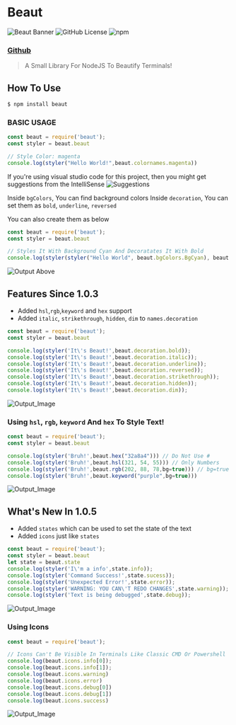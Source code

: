 # Beaut
![Beaut Banner](https://i.ibb.co/Hq1FL0x/beaut.png)
![GitHub License](https://img.shields.io/github/license/GithubyAdarsh/beaut?color=blueviolet&logo=github&style=for-the-badge)
![npm](https://img.shields.io/npm/dt/beaut?style=for-the-badge)
### [Github](https://github.com/itsmeadarsh2008/beaut)
> A Small Library For NodeJS To Beautify Terminals!
## How To  Use
```sh
$ npm install beaut
```

### BASIC USAGE
```javascript
const beaut = require('beaut');
const styler = beaut.beaut

// Style Color: magenta 
console.log(styler("Hello World!",beaut.colornames.magenta))
```
If you're using visual studio code for this project, then you might get suggestions from the IntelliSense
![Suggestions](https://i.ibb.co/QDvLFrp/image.png)

Inside `bgColors`, You can find background colors
Inside `decoration`, You can set them as `bold`, `underline`, `reversed`

You can also create them as below

```javascript
const beaut = require('beaut');
const styler = beaut.beaut

// Styles It With Background Cyan And Decoratates It With Bold
console.log(styler(styler("Hello World", beaut.bgColors.BgCyan), beaut.decoration.bold));
```
![Output Above](https://i.ibb.co/RQCcNFs/image.png)

## Features Since 1.0.3
- Added `hsl`,`rgb`,`keyword` and `hex` support
- Added `italic`, `strikethrough`, `hidden`, `dim` to `names.decoration`
  
```javascript
const beaut = require('beaut');
const styler = beaut.beaut

console.log(styler('It\'s Beaut!',beaut.decoration.bold));
console.log(styler('It\'s Beaut!',beaut.decoration.italic));
console.log(styler('It\'s Beaut!',beaut.decoration.underline));
console.log(styler('It\'s Beaut!',beaut.decoration.reversed));
console.log(styler('It\'s Beaut!',beaut.decoration.strikethrough));
console.log(styler('It\'s Beaut!',beaut.decoration.hidden));
console.log(styler('It\'s Beaut!',beaut.decoration.dim));
```
![Output_Image](https://i.ibb.co/PryHm07/image.png)

### Using `hsl`, `rgb`, `keyword` And `hex` To Style Text!

```javascript
const beaut = require('beaut');
const styler = beaut.beaut

console.log(styler('Bruh!',beaut.hex("32a8a4"))) // Do Not Use #
console.log(styler('Bruh!',beaut.hsl(321, 54, 55))) // Only Numbers
console.log(styler('Bruh!',beaut.rgb(202, 88, 78,bg=true))) // bg=true sets it as background
console.log(styler('Bruh!',beaut.keyword("purple",bg=true)))
```
![Output_Image](https://i.ibb.co/TtGbdr1/image.png)

## What's New In 1.0.5
- Added `states` which can be used to set the state of the text
- Added `icons` just like `states`
```javascript
const beaut = require('beaut');
const styler = beaut.beaut
let state = beaut.state
console.log(styler('I\'m a info',state.info));
console.log(styler('Command Success!',state.sucess));
console.log(styler('Unexpected Error!',state.error));
console.log(styler('WARNING: YOU CAN\'T REDO CHANGES',state.warning));
console.log(styler('Text is being debugged',state.debug));
```
![Output_Image](https://i.ibb.co/JQMZbp8/image.png)

### Using Icons
```javascript
const beaut = require('beaut');

// Icons Can't Be Visible In Terminals Like Classic CMD Or Powershell
console.log(beaut.icons.info[0]);
console.log(beaut.icons.info[1]);
console.log(beaut.icons.warning)
console.log(beaut.icons.error)
console.log(beaut.icons.debug[0])
console.log(beaut.icons.debug[1])
console.log(beaut.icons.success)
```
![Output_Image](https://i.ibb.co/wBRZwSS/image.png)
